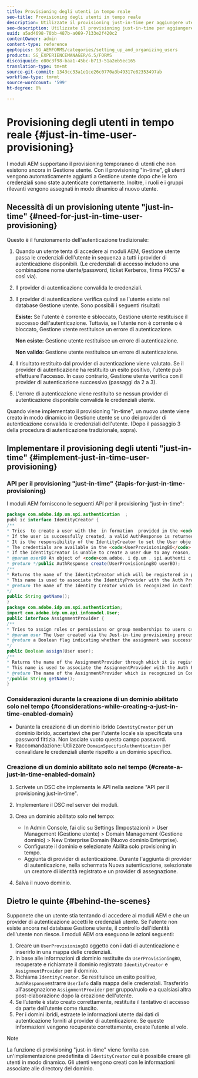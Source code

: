 ```yaml
---
title: Provisioning degli utenti in tempo reale
seo-title: Provisioning degli utenti in tempo reale
description: Utilizzate il provisioning just-in-time per aggiungere utenti a Gestione utenti dopo l'autenticazione riuscita e assegnare in modo dinamico ruoli e gruppi rilevanti al nuovo utente.
seo-description: Utilizzate il provisioning just-in-time per aggiungere utenti a Gestione utenti dopo l'autenticazione riuscita e assegnare in modo dinamico ruoli e gruppi rilevanti al nuovo utente.
uuid: a5ad4698-70bb-487b-a069-7133e2f420c2
contentOwner: admin
content-type: reference
geptopics: SG_AEMFORMS/categories/setting_up_and_organizing_users
products: SG_EXPERIENCEMANAGER/6.5/FORMS
discoiquuid: e80c3f98-baa1-45bc-b713-51a2eb5ec165
translation-type: tm+mt
source-git-commit: 1343cc33a1e1ce26c0770a3b49317e82353497ab
workflow-type: tm+mt
source-wordcount: '599'
ht-degree: 0%

---
```



# Provisioning degli utenti in tempo reale {#just-in-time-user-provisioning}

I moduli AEM supportano il provisioning temporaneo di utenti che non esistono ancora in Gestione utente. Con il provisioning &quot;in-time&quot;, gli utenti vengono automaticamente aggiunti a Gestione utente dopo che le loro credenziali sono state autenticate correttamente. Inoltre, i ruoli e i gruppi rilevanti vengono assegnati in modo dinamico al nuovo utente.

## Necessità di un provisioning utente &quot;just-in-time&quot; {#need-for-just-in-time-user-provisioning}

Questo è il funzionamento dell&#39;autenticazione tradizionale:

1. Quando un utente tenta di accedere ai moduli AEM, Gestione utente passa le credenziali dell&#39;utente in sequenza a tutti i provider di autenticazione disponibili. (Le credenziali di accesso includono una combinazione nome utente/password, ticket Kerberos, firma PKCS7 e così via).
1. Il provider di autenticazione convalida le credenziali.
1. Il provider di autenticazione verifica quindi se l&#39;utente esiste nel database Gestione utente. Sono possibili i seguenti risultati:

   **Esiste:** Se l&#39;utente è corrente e sbloccato, Gestione utente restituisce il successo dell&#39;autenticazione. Tuttavia, se l&#39;utente non è corrente o è bloccato, Gestione utente restituisce un errore di autenticazione.

   **Non esiste:** Gestione utente restituisce un errore di autenticazione.

   **Non valido:** Gestione utente restituisce un errore di autenticazione.

1. Il risultato restituito dal provider di autenticazione viene valutato. Se il provider di autenticazione ha restituito un esito positivo, l&#39;utente può effettuare l&#39;accesso. In caso contrario, Gestione utente verifica con il provider di autenticazione successivo (passaggi da 2 a 3).
1. L&#39;errore di autenticazione viene restituito se nessun provider di autenticazione disponibile convalida le credenziali utente.

Quando viene implementato il provisioning &quot;in-time&quot;, un nuovo utente viene creato in modo dinamico in Gestione utente se uno dei provider di autenticazione convalida le credenziali dell&#39;utente. (Dopo il passaggio 3 della procedura di autenticazione tradizionale, sopra).

## Implementare il provisioning degli utenti &quot;just-in-time&quot; {#implement-just-in-time-user-provisioning}

### API per il provisioning &quot;just-in-time&quot; {#apis-for-just-in-time-provisioning}

I moduli AEM forniscono le seguenti API per il provisioning &quot;just-in-time&quot;:

```java
package com.adobe.idp.um.spi.authentication  ;
publ ic interface IdentityCreator {
/**
* Tries  to create a user with the  in formation  provided in the <code>UserProvisioningBO</code> object.
* If the user is successfully created, a valid AuthResponse is returned along with the information using which the user was created.
* It is the responsibility of the IdentityCreator to set the User obje ct  in the cre dential map with th e  ke y  <code>UMA u thenticationUtil.authenticatedUserKey</code>
* The credentials are available in the <code>UserProvisioningBO</code> object in the 'credentials' property.
* If the IdentityCreator is unable to create a user due to any reason, it returns <code>null</code>
* @param userBO An object of <code>com.adobe. i dp.um . spi.authenti c ationUserProvisioningBO</code>
* @return */public AuthResponse create(UserProvisioningBO userBO);
/**
* Returns the name of the IdentityCreator which will be registered in preferences.
* This name is used to associate the IdentityProvider with the Auth Provider Configuration in the domain.
* @return The name of the Identity Creator which is recognized in Configuration.
*/
public String getName();
}
package com.adobe.idp.um.spi.authentication;
import com.adobe.idp.um.api.infomodel.User;
public interface AssignmentProvider {
/**
* Tries to assign roles or permissions or group memberships to users created via Just-in-time provisioning.
* @param user The User created via the Just-in-time provisioning process.
* @return a Boolean flag indicating whether the assignment was successful or not.
*/
public Boolean assign(User user);
/**
* Returns the name of the AssignmentProvider through which it is registered under preferences.
* This name is used to associate the AssignmentProvider with the Auth Provider Configuration in the domain.
* @return The name of the AssignmentProvider which is recognized in Configuration.
*/public String getName();
}
```

### Considerazioni durante la creazione di un dominio abilitato solo nel tempo {#considerations-while-creating-a-just-in-time-enabled-domain}

* Durante la creazione di un dominio ibrido `IdentityCreator` per un dominio ibrido, accertatevi che per l&#39;utente locale sia specificata una password fittizia. Non lasciate vuoto questo campo password.
* Raccomandazione: Utilizzare `DomainSpecificAuthentication` per convalidare le credenziali utente rispetto a un dominio specifico.

### Creazione di un dominio abilitato solo nel tempo {#create-a-just-in-time-enabled-domain}

1. Scrivete un DSC che implementa le API nella sezione &quot;API per il provisioning just-in-time&quot;.
1. Implementare il DSC nel server dei moduli.
1. Crea un dominio abilitato solo nel tempo:

   * In Admin Console, fai clic su Settings (Impostazioni) > User Management (Gestione utente) > Domain Management (Gestione dominio) > New Enterprise Domain (Nuovo dominio Enterprise).
   * Configurate il dominio e selezionate Abilita solo provisioning in tempo. <!--Fix broken link (See Setting up and managing domains).-->
   * Aggiunta di provider di autenticazione. Durante l&#39;aggiunta di provider di autenticazione, nella schermata Nuova autenticazione, selezionate un creatore di identità registrato e un provider di assegnazione.

1. Salva il nuovo dominio.

## Dietro le quinte {#behind-the-scenes}

Supponete che un utente stia tentando di accedere ai moduli AEM e che un provider di autenticazione accetti le credenziali utente. Se l&#39;utente non esiste ancora nel database Gestione utente, il controllo dell&#39;identità dell&#39;utente non riesce. I moduli AEM ora eseguono le azioni seguenti:

1. Creare un `UserProvisioningBO` oggetto con i dati di autenticazione e inserirlo in una mappa delle credenziali.
1. In base alle informazioni di dominio restituite da `UserProvisioningBO`, recuperate e richiamate il dominio registrato `IdentityCreator` e `AssignmentProvider` per il dominio.
1. Richiama `IdentityCreator`. Se restituisce un esito positivo, `AuthResponse`estrarre `UserInfo` dalla mappa delle credenziali. Trasferirlo all&#39;assegnazione `AssignmentProvider` per gruppo/ruolo e a qualsiasi altra post-elaborazione dopo la creazione dell&#39;utente.
1. Se l’utente è stato creato correttamente, restituite il tentativo di accesso da parte dell’utente come riuscito.
1. Per i domini ibridi, estraete le informazioni utente dai dati di autenticazione forniti al provider di autenticazione. Se queste informazioni vengono recuperate correttamente, create l’utente al volo.

>[!NOTE]
>
>La funzione di provisioning &quot;just-in-time&quot; viene fornita con un&#39;implementazione predefinita di `IdentityCreator` cui è possibile creare gli utenti in modo dinamico. Gli utenti vengono creati con le informazioni associate alle directory del dominio.

